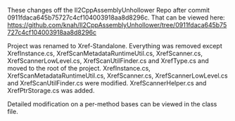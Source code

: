 These changes off the Il2CppAssemblyUnhollower Repo after commit 0911fdaca645b75727c4cf104003918aa8d8296c.
That can be viewed here: https://github.com/knah/Il2CppAssemblyUnhollower/tree/0911fdaca645b75727c4cf104003918aa8d8296c

Project was renamed to Xref-Standalone.
Everything was removed except XrefInstance.cs, XrefScanMetadataRuntimeUtil.cs, XrefScanner.cs, XrefScannerLowLevel.cs, XrefScanUtilFinder.cs and XrefType.cs and moved to the root of the project.
XrefInstance.cs, XrefScanMetadataRuntimeUtil.cs, XrefScanner.cs, XrefScannerLowLevel.cs and XrefScanUtilFinder.cs were modified.
XrefScannerHelper.cs and XrefPtrStorage.cs was added.

Detailed modification on a per-method bases can be viewed in the class file.
